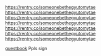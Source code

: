 
 https://rentry.co/someonebethegyutomytae  https://rentry.co/someonebethegyutomytae  https://rentry.co/someonebethegyutomytae  https://rentry.co/someonebethegyutomytae  https://rentry.co/someonebethegyutomytae  https://rentry.co/someonebethegyutomytae  https://rentry.co/someonebethegyutomytae 

[guestbook](https://terrykang.123guestbook.com/) Ppls sign
